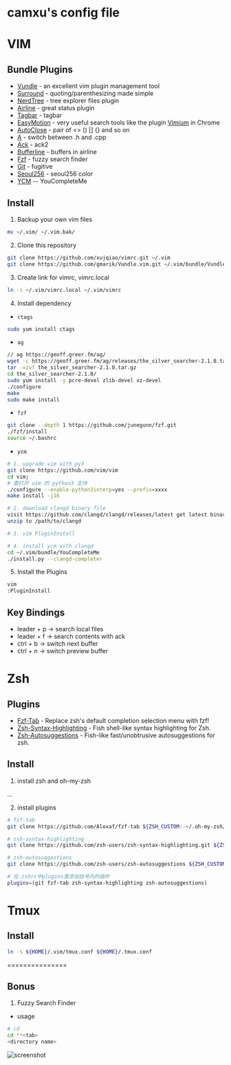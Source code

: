 camxu's config file
===============


# VIM

## Bundle Plugins

* [Vundle][vundle] - an excellent vim plugin management tool
* [Surround][surround] - quoting/parenthesizing made simple
* [NerdTree][nerdTree] - tree explorer files plugin
* [Airline][airline] - great status plugin
* [Tagbar][tagbar] - tagbar
* [EasyMotion][easyMotion] - very useful search tools like the plugin [Vimium][vimium] in Chrome
* [AutoClose][autoClose] - pair of <> () [] {} and so on
* [A][a] - switch between .h and .cpp
* [Ack][ack] - ack2
* [Bufferline][bufferline] - buffers in airline
* [Fzf][fzf] - fuzzy search finder
* [Git][git] - fugitive
* [Seoul256][seoul256] - seoul256 color
* [YCM][ycm] -- YouCompleteMe

## Install

1. Backup your own vim files
```bash
mv ~/.vim/ ~/.vim.bak/
```

2. Clone this repository

```bash
git clone https://github.com/xujqiao/vimrc.git ~/.vim
git clone https://github.com/gmarik/Vundle.vim.git ~/.vim/bundle/Vundle.vim
```

3. Create link for vimrc, vimrc.local

```bash
ln -s ~/.vim/vimrc.local ~/.vim/vimrc
```

4. Install dependency

* `ctags`

```bash
sudo yum install ctags
```


* `ag`

```bash
// ag https://geoff.greer.fm/ag/
wget -c https://geoff.greer.fm/ag/releases/the_silver_searcher-2.1.0.tar.gz
tar -xzvf the_silver_searcher-2.1.0.tar.gz
cd the_silver_searcher-2.1.0/
sudo yum install -y pcre-devel zlib-devel xz-devel
./configure
make
sudo make install
```

* `fzf`

```bash
git clone --depth 1 https://github.com/junegunn/fzf.git
./fzf/install
source ~/.bashrc
```

* `ycm`

```bash
# 1. upgrade vim with py3
git clone https://github.com/vim/vim
cd vim;
# 要打开 vim 的 python3 支持
./configure --enable-python3interp=yes --prefix=xxxx
make install -j16

# 2. download clangd binary file
visit https://github.com/clangd/clangd/releases/latest get latest binary
unzip to /path/to/clangd

# 3. vim PluginInstall

# 4. install ycm with clangd
cd ~/.vim/bundle/YouCompleteMe
./install.py --clangd-completer
```

5. Install the Plugins

```bash
vim
:PluginInstall
```

## Key Bindings

* leader + p -> search local files
* leader + f -> search contents with ack
* ctrl + b -> switch next buffer
* ctrl + n -> switch preview buffer


[vundle]: https://github.com/gmarik/Vundle.vim "vundle"
[surround]: https://github.com/tpope/vim-surround "surround"
[nerdTree]: https://github.com/scrooloose/nerdtree "nerdTree"
[airline]: https://github.com/bling/vim-airline "airline"
[easyMotion]: https://github.com/Lokaltog/vim-easymotion "easyMotion"
[autoClose]: https://github.com/Townk/vim-autoclose "autoClose"
[a]: https://github.com/vim-scripts/a.vim "a.vim"
[tagbar]: https://github.com/majutsushi/tagbar "tagbar"
[ack]: https://github.com/mileszs/ack.vim "ack.vim"
[bufferline]: https://github.com/bling/vim-bufferline "vim-bufferline.vim"
[fzf]: https://github.com/junegunn/fzf "fzf"
[git]: https://github.com/tpope/vim-fugitive "git"
[seoul256]: https://github.com/junegunn/seoul256.vim "seoul256"
[ycm]: https://github.com/ycm-core/YouCompleteMe "ycm"
[vimium]: https://chrome.google.com/webstore/search/vimium?utm_source=chrome-ntp-icon "vimium"


# Zsh

## Plugins

* [Fzf-Tab][fzf-tab] - Replace zsh's default completion selection menu with fzf!
* [Zsh-Syntax-Highlighting][zsh-syntax-highlighting] - Fish shell-like syntax highlighting for Zsh.
* [Zsh-Autosuggestions][zsh-autosuggestions] - Fish-like fast/unobtrusive autosuggestions for zsh.

## Install

1. install zsh and oh-my-zsh

...

2. install plugins

```bash
# fzf-tab
git clone https://github.com/Aloxaf/fzf-tab ${ZSH_CUSTOM:-~/.oh-my-zsh/custom}/plugins/fzf-tab

# zsh-syntax-highlighting
git clone https://github.com/zsh-users/zsh-syntax-highlighting.git ${ZSH_CUSTOM:-~/.oh-my-zsh/custom}/plugins/zsh-syntax-highlighting

# zsh-autosuggestions
git clone https://github.com/zsh-users/zsh-autosuggestions ${ZSH_CUSTOM:-~/.oh-my-zsh/custom}/plugins/zsh-autosuggestions

# 在.zshrc中plugins里添加括号内的插件
plugins=(git fzf-tab zsh-syntax-highlighting zsh-autosuggestions)
```

[fzf-tab]: https://github.com/Aloxaf/fzf-tab "fzf-tab"
[zsh-syntax-highlighting]: https://github.com/zsh-users/zsh-syntax-highlighting "zsh-syntax-highlighting"
[zsh-autosuggestions]: https://github.com/zsh-users/zsh-autosuggestions "zsh-autosuggestions"

# Tmux

## Install

```bash
ln -s ${HOME}/.vim/tmux.conf ${HOME}/.tmux.conf
```


===============
## Bonus

1. Fuzzy Search Finder

* usage

```bash
# cd
cd **<tab>
<directory name>
```

![screenshot][fuzzy_search_cd]


[fuzzy_search_cd]: https://github.com/xujqiao/vimrc/raw/master/img/fuzzy_search_cd.gif "fuzzy_search_cd.gif"
